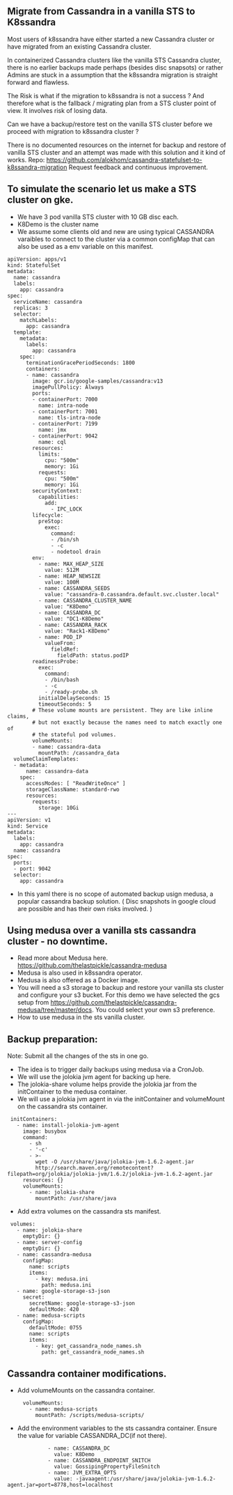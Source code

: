 Migrate from Cassandra in a vanilla STS to K8ssandra
----------------------------------------------------

Most users of k8ssandra have either started a new Cassandra cluster or have migrated from an existing Cassandra cluster. 

In containerized Cassandra clusters like the vanilla STS Cassandra cluster, there is no earlier backups made perhaps (besides disc snapsots) or rather Admins are stuck in a assumption that the k8ssandra migration is straight forward and flawless. 

The Risk is what if the migration to k8ssandra is not a success ? And therefore what is the fallback / migrating plan from a STS cluster point of view. It involves risk of losing data. 

Can we have a backup/restore test on the vanilla STS cluster before we proceed with migration to k8ssandra cluster ?

There is no documented resources on the internet for backup and restore of vanilla STS cluster and an attempt was made with this solution and it kind of works. 
Repo: https://github.com/alokhom/cassandra-statefulset-to-k8ssandra-migration 
Request feedback and continuous improvement. 

To simulate the scenario let us make a STS cluster on gke. 
------------------------------------------------------------
- We have 3 pod vanilla STS cluster with 10 GB disc each.
- K8Demo is the cluster name
- We assume some clients old and new are using typical CASSANDRA varaibles to connect to the cluster via a common configMap that can also be used as a env variable on this manifest.
```
apiVersion: apps/v1
kind: StatefulSet
metadata:
  name: cassandra
  labels:
    app: cassandra
spec:
  serviceName: cassandra
  replicas: 3
  selector:
    matchLabels:
      app: cassandra
  template:
    metadata:
      labels:
        app: cassandra
    spec:
      terminationGracePeriodSeconds: 1800
      containers:
      - name: cassandra
        image: gcr.io/google-samples/cassandra:v13
        imagePullPolicy: Always
        ports:
        - containerPort: 7000
          name: intra-node
        - containerPort: 7001
          name: tls-intra-node
        - containerPort: 7199
          name: jmx
        - containerPort: 9042
          name: cql
        resources:
          limits:
            cpu: "500m"
            memory: 1Gi
          requests:
            cpu: "500m"
            memory: 1Gi
        securityContext:
          capabilities:
            add:
              - IPC_LOCK
        lifecycle:
          preStop:
            exec:
              command: 
              - /bin/sh
              - -c
              - nodetool drain
        env:
          - name: MAX_HEAP_SIZE
            value: 512M
          - name: HEAP_NEWSIZE
            value: 100M
          - name: CASSANDRA_SEEDS
            value: "cassandra-0.cassandra.default.svc.cluster.local"
          - name: CASSANDRA_CLUSTER_NAME
            value: "K8Demo"
          - name: CASSANDRA_DC
            value: "DC1-K8Demo"
          - name: CASSANDRA_RACK
            value: "Rack1-K8Demo"
          - name: POD_IP
            valueFrom:
              fieldRef:
                fieldPath: status.podIP
        readinessProbe:
          exec:
            command:
            - /bin/bash
            - -c
            - /ready-probe.sh
          initialDelaySeconds: 15
          timeoutSeconds: 5
        # These volume mounts are persistent. They are like inline claims,
        # but not exactly because the names need to match exactly one of
        # the stateful pod volumes.
        volumeMounts:
        - name: cassandra-data
          mountPath: /cassandra_data
  volumeClaimTemplates:
  - metadata:
      name: cassandra-data
    spec:
      accessModes: [ "ReadWriteOnce" ]
      storageClassName: standard-rwo
      resources:
        requests:
          storage: 10Gi
---
apiVersion: v1
kind: Service
metadata:
  labels:
    app: cassandra
  name: cassandra
spec:
  ports:
  - port: 9042
  selector:
    app: cassandra
```

- In this yaml there is no scope of automated backup usign medusa, a popular cassandra backup solution.  ( Disc snapshots in google cloud are possible and has their own risks involved. ) 

Using medusa over a vanilla sts cassandra cluster - no downtime.
--------------------------------------------------------------
- Read more about Medusa here. https://github.com/thelastpickle/cassandra-medusa
- Medusa is also used in k8ssandra operator.
- Medusa is also offered as a Docker image. 
- You will need a s3 storage to backup and restore your vanilla sts cluster and configure your s3 bucket. For this demo we have selected the gcs setup from https://github.com/thelastpickle/cassandra-medusa/tree/master/docs. You could select your own s3 preference.
- How to use medusa in the sts vanilla cluster.

Backup preparation:
------------------
Note: Submit all the changes of the sts in one go.
- The idea is to trigger daily backups using medusa via a CronJob.
- We will use the jolokia jvm agent for backing up here. 
- The jolokia-share volume helps provide the jolokia jar from the initContainer to the medusa container.
- We will use a jolokia jvm agent in via the initContainer and volumeMount on the cassandra sts container.

```
 initContainers:
   - name: install-jolokia-jvm-agent
     image: busybox
     command:
       - sh
       - '-c'
       - >-
         wget -O /usr/share/java/jolokia-jvm-1.6.2-agent.jar
         http://search.maven.org/remotecontent?filepath=org/jolokia/jolokia-jvm/1.6.2/jolokia-jvm-1.6.2-agent.jar
     resources: {}
     volumeMounts:
       - name: jolokia-share
         mountPath: /usr/share/java
```
- Add extra volumes on the cassandra sts manifest.
```
 volumes:
   - name: jolokia-share
     emptyDir: {}
   - name: server-config
     emptyDir: {}
   - name: cassandra-medusa
     configMap:
       name: scripts
       items:
         - key: medusa.ini
           path: medusa.ini
   - name: google-storage-s3-json
     secret:
       secretName: google-storage-s3-json
       defaultMode: 420
   - name: medusa-scripts
     configMap: 
       defaultMode: 0755
       name: scripts
       items:
         - key: get_cassandra_node_names.sh
           path: get_cassandra_node_names.sh
```
Cassandra container modifications.
---------------------------------
- Add volumeMounts on the cassandra container.
```
     volumeMounts:
       - name: medusa-scripts
         mountPath: /scripts/medusa-scripts/
```
- Add the environment variables to the sts cassandra container. Ensure the value for variable CASSANDRA_DC(if not there). 
```
             - name: CASSANDRA_DC
               value: K8Demo
             - name: CASSANDRA_ENDPOINT_SNITCH
               value: GossipingPropertyFileSnitch
             - name: JVM_EXTRA_OPTS
               value: -javaagent:/usr/share/java/jolokia-jvm-1.6.2-agent.jar=port=8778,host=localhost
```
